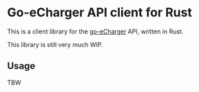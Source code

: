 # Go-eCharger API client for Rust

This is a client library for the [go-eCharger](https://go-e.com) API, written in Rust.

This library is still very much WIP.

## Usage

TBW
